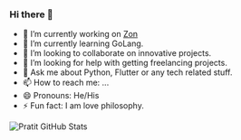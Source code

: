 ### Hi there 👋

- 🔭 I’m currently working on <a href="https://github.com/pratit989/ZON">Zon</a>
- 🌱 I’m currently learning GoLang.
- 👯 I’m looking to collaborate on innovative projects.
- 🤔 I’m looking for help with getting freelancing projects.
- 💬 Ask me about Python, Flutter or any tech related stuff.
- 📫 How to reach me: ...
- 😄 Pronouns: He/His
- ⚡ Fun fact: I am love philosophy.  


![Pratit GitHub Stats](https://github-readme-stats.vercel.app/api?username=pratit989&show_icons=true)
